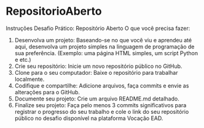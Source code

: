 # RepositorioAberto

Instruções
Desafio Prático: Repositório Aberto
O que você precisa fazer:
1. Desenvolva um projeto: Baseando-se no que você viu e aprendeu até aqui,
desenvolva um projeto simples na linguagem de programação de sua
preferência. (Exemplo: uma página HTML simples, um script Python e etc.)
2. Crie seu repositório: Inicie um novo repositório público no GitHub.
3. Clone para o seu computador: Baixe o repositório para trabalhar
localmente.
4. Codifique e compartilhe: Adicione arquivos, faça commits e envie as
alterações para o GitHub.
5. Documente seu projeto: Crie um arquivo README.md detalhado.
6. Finalize seu projeto: Faça pelo menos 3 commits significativos para
registrar o progresso do seu trabalho e cole o link do seu repositório
público no desafio disponível na plataforma Vocação EAD.